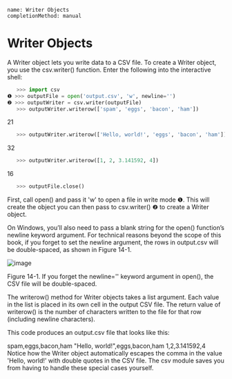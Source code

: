 ```ngMeta
name: Writer Objects
completionMethod: manual
```
# Writer Objects
A Writer object lets you write data to a CSV file. To create a Writer object, you use the csv.writer() function. Enter the following into the interactive shell:

```python
   >>> import csv
❶ >>> outputFile = open('output.csv', 'w', newline='')
❷ >>> outputWriter = csv.writer(outputFile)
   >>> outputWriter.writerow(['spam', 'eggs', 'bacon', 'ham'])
```
   21
```python
   >>> outputWriter.writerow(['Hello, world!', 'eggs', 'bacon', 'ham'])
```
   32
```python
   >>> outputWriter.writerow([1, 2, 3.141592, 4])
```
   16
```python
   >>> outputFile.close()
```
First, call open() and pass it 'w' to open a file in write mode ❶. This will create the object you can then pass to csv.writer() ❷ to create a Writer object.

On Windows, you’ll also need to pass a blank string for the open() function’s newline keyword argument. For technical reasons beyond the scope of this book, if you forget to set the newline argument, the rows in output.csv will be double-spaced, as shown in Figure 14-1.

![image](assets/000067.png)

Figure 14-1. If you forget the newline='' keyword argument in open(), the CSV file will be double-spaced.

The writerow() method for Writer objects takes a list argument. Each value in the list is placed in its own cell in the output CSV file. The return value of writerow() is the number of characters written to the file for that row (including newline characters).

This code produces an output.csv file that looks like this:


spam,eggs,bacon,ham
"Hello, world!",eggs,bacon,ham
1,2,3.141592,4
Notice how the Writer object automatically escapes the comma in the value 'Hello, world!' with double quotes in the CSV file. The csv module saves you from having to handle these special cases yourself.

